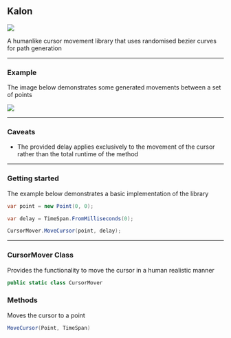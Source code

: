 ## Kalon

![](https://github.com/Dewera/Kalon/workflows/Continuous%20Integration/badge.svg)

A humanlike cursor movement library that uses randomised bezier curves for path generation

---

### Example

The image below demonstrates some generated movements between a set of points

![](https://user-images.githubusercontent.com/59136536/92340978-5a00e400-f110-11ea-9af1-2b0de502d4cb.png)

---

### Caveats

- The provided delay applies exclusively to the movement of the cursor rather than the total runtime of the method

---

### Getting started

The example below demonstrates a basic implementation of the library

```c#
var point = new Point(0, 0);

var delay = TimeSpan.FromMilliseconds(0);

CursorMover.MoveCursor(point, delay);
```

---

### CursorMover Class

Provides the functionality to move the cursor in a human realistic manner

```c#
public static class CursorMover
```

### Methods

Moves the cursor to a point

```c#
MoveCursor(Point, TimeSpan)
```
